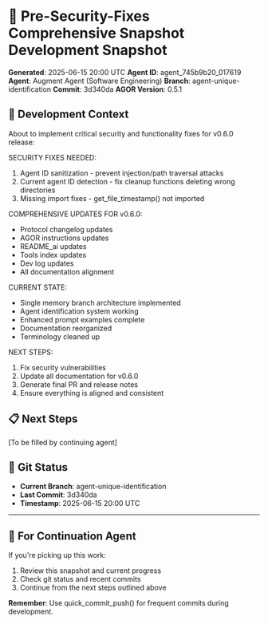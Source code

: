 # 📸 Pre-Security-Fixes Comprehensive Snapshot Development Snapshot

**Generated**: 2025-06-15 20:00 UTC
**Agent ID**: agent_745b9b20_017619
**Agent**: Augment Agent (Software Engineering)
**Branch**: agent-unique-identification
**Commit**: 3d340da
**AGOR Version**: 0.5.1

## 🎯 Development Context

About to implement critical security and functionality fixes for v0.6.0 release:

SECURITY FIXES NEEDED:

1. Agent ID sanitization - prevent injection/path traversal attacks
2. Current agent ID detection - fix cleanup functions deleting wrong directories
3. Missing import fixes - get_file_timestamp() not imported

COMPREHENSIVE UPDATES FOR v0.6.0:

- Protocol changelog updates
- AGOR instructions updates
- README_ai updates
- Tools index updates
- Dev log updates
- All documentation alignment

CURRENT STATE:

- Single memory branch architecture implemented
- Agent identification system working
- Enhanced prompt examples complete
- Documentation reorganized
- Terminology cleaned up

NEXT STEPS:

1. Fix security vulnerabilities
2. Update all documentation for v0.6.0
3. Generate final PR and release notes
4. Ensure everything is aligned and consistent

## 📋 Next Steps

[To be filled by continuing agent]

## 🔄 Git Status

- **Current Branch**: agent-unique-identification
- **Last Commit**: 3d340da
- **Timestamp**: 2025-06-15 20:00 UTC

---

## 🎼 **For Continuation Agent**

If you're picking up this work:

1. Review this snapshot and current progress
2. Check git status and recent commits
3. Continue from the next steps outlined above

**Remember**: Use quick_commit_push() for frequent commits during development.
